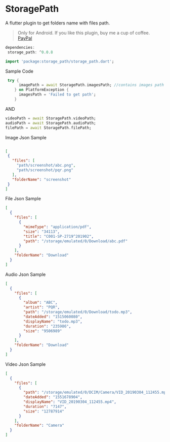 # StoragePath

A flutter plugin to get folders name with files path.

> Only for Android.
> If you like this plugin, buy me a cup of coffee.
> [PayPal](https://www.paypal.me/follow2vivek/)

```dart
dependencies:
 storage_path: ^0.0.8
```


```dart
import 'package:storage_path/storage_path.dart';
```
Sample Code
```dart 
 try {
      imagePath = await StoragePath.imagesPath; //contains images path and folder name in json format
    } on PlatformException {
      imagesPath = 'Failed to get path';
    }
```
AND

```dart
videoPath = await StoragePath.videoPath;
audioPath = await StoragePath.audioPath;
filePath = await StoragePath.filePath;
```

Image Json Sample
 ```json 

[
  {
    "files": [
      "path/screenshot/abc.png",
      "path/screenshot/pqr.png"
    ],
    "folderName": "screenshot"
  }
]
  ```
File Json Sample
```json
[
  {
    "files": [
      {
        "mimeType": "application/pdf",
        "size": "34113",
        "title": "C001-SP-2719^201902",
        "path": "/storage/emulated/0/Download/abc.pdf"
      }
    ],
    "folderName": "Download"
  }
]
```
Audio Json Sample
```json
[
  {
    "files": [
      {
        "album": "ABC",
        "artist": "PQR",
        "path": "/storage/emulated/0/Download/todo.mp3",
        "dateAdded": "1515060080",
        "displayName": "todo.mp3",
        "duration": "235986",
        "size": "9506989"
      }
    ],
    "folderName": "Download"
  }
]
```
Video Json Sample
```json
[
  {
    "files": [
      {
        "path": "/storage/emulated/0/DCIM/Camera/VID_20190304_112455.mp4",
        "dateAdded": "1551678904",
        "displayName": "VID_20190304_112455.mp4",
        "duration": "7147",
        "size": "12787914"
      }
    ],
    "folderName": "Camera"
  }
]
```
